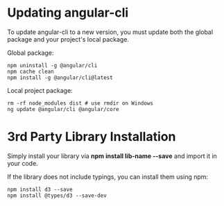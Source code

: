 # Updating angular-cli

To update angular-cli to a new version, you must update both the global package and your project's local package.

Global package:

```shell
npm uninstall -g @angular/cli
npm cache clean
npm install -g @angular/cli@latest
```

Local project package:

```shell
rm -rf node_modules dist # use rmdir on Windows
ng update @angular/cli @angular/core
```
# 3rd Party Library Installation

Simply install your library via __npm install lib-name --save__ and import it in your code.

If the library does not include typings, you can install them using npm:

```shell
npm install d3 --save
npm install @types/d3 --save-dev
```

